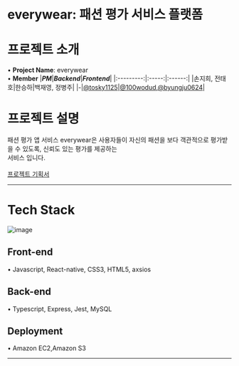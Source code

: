 # everywear: 패션 평가 서비스 플랫폼

# 프로젝트 소개

• __Project Name__: everywear<br/>
• __Member__
|***PM***|***Backend***|***Frontend***|
|:---------:|:-----:|:------:|
|손지희, 전태호|한승하|백재영, 정병주|
|-|[@tosky1125](https://github.com/tosky1125)|[@100wodud](https://github.com/100wodud),[@byungju0624](https://github.com/byungju0624)|

# 프로젝트 설명

패션 평가 앱 서비스 everywear은 사용자들이 자신의 패션을 보다 객관적으로 평가받을 수 있도록, 신뢰도 있는 평가를 제공하는<br/> 서비스 입니다.<br/><br/>
[프로젝트 기획서](https://www.notion.so/19432d541d414dd8a47404dc8382ec3e)
***

# Tech Stack

![image](https://user-images.githubusercontent.com/68820161/118127481-b9985780-b434-11eb-93d2-84627f2f4902.png)

## Front-end
• Javascript, React-native, CSS3, HTML5, axsios
## Back-end
• Typescript, Express, Jest, MySQL
## Deployment
• Amazon EC2,Amazon S3
***

